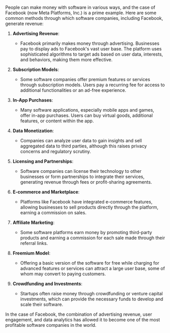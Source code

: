People can make money with software in various ways, and the case of Facebook (now Meta Platforms, Inc.) is a prime example. Here are some common methods through which software companies, including Facebook, generate revenue:

1. **Advertising Revenue**: 
   - Facebook primarily makes money through advertising. Businesses pay to display ads to Facebook's vast user base. The platform uses sophisticated algorithms to target ads based on user data, interests, and behaviors, making them more effective.

2. **Subscription Models**: 
   - Some software companies offer premium features or services through subscription models. Users pay a recurring fee for access to additional functionalities or an ad-free experience.

3. **In-App Purchases**: 
   - Many software applications, especially mobile apps and games, offer in-app purchases. Users can buy virtual goods, additional features, or content within the app.

4. **Data Monetization**: 
   - Companies can analyze user data to gain insights and sell aggregated data to third parties, although this raises privacy concerns and regulatory scrutiny.

5. **Licensing and Partnerships**: 
   - Software companies can license their technology to other businesses or form partnerships to integrate their services, generating revenue through fees or profit-sharing agreements.

6. **E-commerce and Marketplace**: 
   - Platforms like Facebook have integrated e-commerce features, allowing businesses to sell products directly through the platform, earning a commission on sales.

7. **Affiliate Marketing**: 
   - Some software platforms earn money by promoting third-party products and earning a commission for each sale made through their referral links.

8. **Freemium Model**: 
   - Offering a basic version of the software for free while charging for advanced features or services can attract a large user base, some of whom may convert to paying customers.

9. **Crowdfunding and Investments**: 
   - Startups often raise money through crowdfunding or venture capital investments, which can provide the necessary funds to develop and scale their software.

In the case of Facebook, the combination of advertising revenue, user engagement, and data analytics has allowed it to become one of the most profitable software companies in the world.
